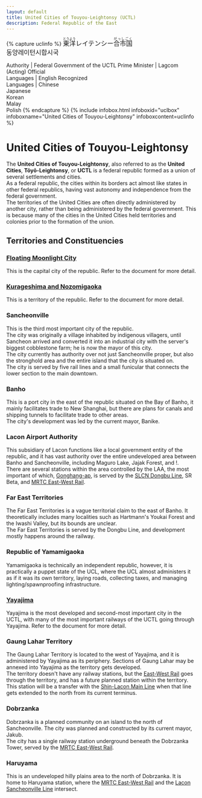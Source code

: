 ```yaml
---
layout: default
title: United Cities of Touyou-Leightonsy (UCTL)
description: Federal Republic of the East
---
```



{% capture uclinfo %}
<big lang="ja"><ruby><rb>東洋</rb><rt>とうよう</rt></ruby>レイテンシー<ruby><rb>合市国</rb><rt>がっしごく</rt></ruby></big><br/>
<big lang="ko">동양레이턴시합시국</big><br/>

Authority | Federal Government of the UCTL
Prime Minister | Lagcom (Acting)
Official<br/>Languages | English
Recognized<br/>Languages | Chinese<br/>Japanese<br/>Korean<br/>Malay<br/>Polish
{% endcapture %}
{%
  include infobox.html
  infoboxid="uclbox"
  infoboxname="United Cities of Touyou-Leightonsy"
  infoboxcontent=uclinfo
%}


# United Cities of Touyou-Leightonsy

The **United Cities of Touyou-Leightonsy**, also referred to as the **United Cities**,
**Tōyō-Leightonsy**, or **UCTL** is a federal republic formed as a union of several
settlements and cities.<br>
As a federal republic, the cities within its borders act almost like states in other
federal republics, having vast autonomy and independence from the federal government.<br>
The territories of the United Cities are often directly administered by another city, rather
than being administered by the federal government. This is because many of the cities in
the United Cities held territories and colonies prior to the formation of the union.

## Territories and Constituencies

### [Floating Moonlight City](fmcity)

This is the capital city of the republic. Refer to the document for more detail.

### [Kurageshima and Nozomigaoka](kurageshima-and-nozomigaoka)

This is a territory of the republic. Refer to the document for more detail.

### Sancheonville

This is the third most important city of the republic.<br>
The city was originally a village inhabited by indigenous villagers, until
Sancheon arrived and converted it into an industrial city with the server's biggest
cobblestone farm; he is now the mayor of this city.<br>
The city currently has authority over not just Sancheonville proper, but also the 
stronghold area and the entire island that the city is situated on.<br>
The city is served by five rail lines and a small funicular that connects the lower
section to the main downtown.

### Banho

This is a port city in the east of the republic situated on the Bay of Banho,
it mainly facilitates trade to New Shanghai, but there are plans for canals
and shipping tunnels to facilitate trade to other areas.<br>
The city's development was led by the current mayor, Banike.

### Lacon Airport Authority

This subsidiary of Lacon functions like a local government entity of the republic,
and it has vast authority over the entire undeveloped area between Banho and Sancheonville,
including Maguro Lake, Jajak Forest, and !.<br>
There are several stations within the area controlled by the LAA, the most important of which,
[Gonghang-ap](/rail-stations/gonghang-ap), is served by the [SLCN Dongbu Line](/rail-lines/slcn-dongbu-line),
SR Beta, and [MRTC East-West Rail](/rail-lines/mrtc-east-west-rail-line).

### Far East Territories

The Far East Territories is a vague territorial claim to the east of Banho. It theoretically
includes many localities such as Hartmann's Youkai Forest and the Iwashi Valley, but its bounds
are unclear.<br>
The Far East Territories is served by the Dongbu Line, and development mostly happens around
the railway.

### Republic of Yamamigaoka

Yamamigaoka is technically an independent republic, however, it is practically a puppet state
of the UCL, where the UCL almost administers it as if it was its own territory, laying roads,
collecting taxes, and managing lighting/spawnproofing infrastructure.

### [Yayajima](yayajima)

Yayajima is the most developed and second-most important city in the UCTL, with many of the most important railways of the
UCTL going through Yayajima. Refer to the document for more detail.

### Gaung Lahar Territory

The Gaung Lahar Territory is located to the west of Yayajima, and it is administered by Yayajima as its periphery.
Sections of Gaung Lahar may be annexed into Yayajima as the territory gets developed.<br>
The territory doesn't have any railway stations, but the [East-West Rail](/rail-lines/mrtc-east-west-rail-line) goes through the territory,
and has a future planned station within the territory. This station will be a transfer with the [Shin-Lacon Main Line](/rail-lines/slcn-main-line)
when that line gets extended to the north from its current terminus.

### Dobrzanka

Dobrzanka is a planned community on an island to the north of Sancheonville.
The city was planned and constructed by its current mayor, Jakub.<br>
The city has a single railway station underground beneath the Dobrzanka Tower,
served by the [MRTC East-West Rail](/rail-lines/mrtc-east-west-rail-line).

### Haruyama

This is an undeveloped hilly plains area to the north of Dobrzanka. It is home to Haruyama station,
where the [MRTC East-West Rail](/rail-lines/mrtc-east-west-rail-line) and the
[Lacon Sancheonville Line](/rail-lines/lcn-sancheonville-line) intersect.